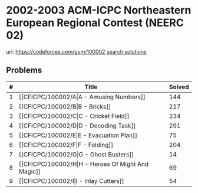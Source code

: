 # 2002-2003 ACM-ICPC Northeastern European Regional Contest (NEERC 02)

url: https://codeforces.com/gym/100002
[search solutions](https://www.google.com/search?q=Solution+OR+題解+2002-2003+ACM-ICPC+Northeastern+European+Regional+Contest+(NEERC+02))

## Problems

| # | Title | Solved |
| --- | --- | --- |
|1|[[CFICPC/100002/A\|A - Amusing Numbers]]|144|
|2|[[CFICPC/100002/B\|B - Bricks]]|217|
|3|[[CFICPC/100002/C\|C - Cricket Field]]|234|
|4|[[CFICPC/100002/D\|D - Decoding Task]]|291|
|5|[[CFICPC/100002/E\|E - Evacuation Plan]]|75|
|6|[[CFICPC/100002/F\|F - Folding]]|204|
|7|[[CFICPC/100002/G\|G - Ghost Busters]]|14|
|8|[[CFICPC/100002/H\|H - Heroes Of Might And Magic]]|69|
|9|[[CFICPC/100002/I\|I - Inlay Cutters]]|54|
